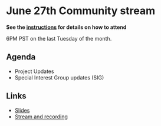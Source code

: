 # June 27th Community stream

**See the [instructions](../README.md) for details on how to attend**

6PM PST on the last Tuesday of the month.

## Agenda

- Project Updates
- Special Interest Group updates (SIG)

## Links

- [Slides](https://docs.google.com/presentation/d/1nkH4PonN9nbyDMByG82zQC8B9ZFeZa-_MWvUtS3T81I/edit?usp=sharing)
- [Stream and recording](https://www.youtube.com/watch?v=qynKt8b3yOw)
